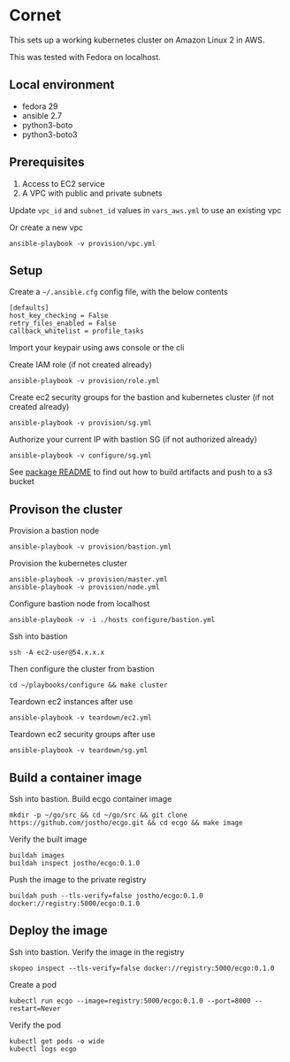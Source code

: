 # Cornet
This sets up a working kubernetes cluster on Amazon Linux 2 in AWS.

This was tested with Fedora on localhost.

## Local environment
* fedora 29
* ansible 2.7
* python3-boto
* python3-boto3

## Prerequisites
1. Access to EC2 service
2. A VPC with public and private subnets

Update `vpc_id` and `subnet_id` values in `vars_aws.yml` to use an existing vpc

Or create a new vpc

    ansible-playbook -v provision/vpc.yml

## Setup

Create a `~/.ansible.cfg` config file, with the below contents

    [defaults]
    host_key_checking = False
    retry_files_enabled = False
    callback_whitelist = profile_tasks

Import your keypair using aws console or the cli

Create IAM role (if not created already)

    ansible-playbook -v provision/role.yml

Create ec2 security groups for the bastion and kubernetes cluster (if not created already)

    ansible-playbook -v provision/sg.yml

Authorize your current IP with bastion SG (if not authorized already)

    ansible-playbook -v configure/sg.yml

See [package README](package/README.md) to find out how to build artifacts and push to a s3 bucket

## Provison the cluster

Provision a bastion node

    ansible-playbook -v provision/bastion.yml

Provision the kubernetes cluster

    ansible-playbook -v provision/master.yml
    ansible-playbook -v provision/node.yml

Configure bastion node from localhost

    ansible-playbook -v -i ./hosts configure/bastion.yml

Ssh into bastion

    ssh -A ec2-user@54.x.x.x

Then configure the cluster from bastion

    cd ~/playbooks/configure && make cluster

Teardown ec2 instances after use

    ansible-playbook -v teardown/ec2.yml

Teardown ec2 security groups after use

    ansible-playbook -v teardown/sg.yml

## Build a container image

Ssh into bastion. Build ecgo container image

    mkdir -p ~/go/src && cd ~/go/src && git clone https://github.com/jostho/ecgo.git && cd ecgo && make image

Verify the built image

    buildah images
    buildah inspect jostho/ecgo:0.1.0

Push the image to the private registry

    buildah push --tls-verify=false jostho/ecgo:0.1.0 docker://registry:5000/ecgo:0.1.0

## Deploy the image

Ssh into bastion. Verify the image in the registry

    skopeo inspect --tls-verify=false docker://registry:5000/ecgo:0.1.0

Create a pod

    kubectl run ecgo --image=registry:5000/ecgo:0.1.0 --port=8000 --restart=Never

Verify the pod

    kubectl get pods -o wide
    kubectl logs ecgo
